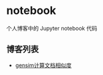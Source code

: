 # notebook
个人博客中的 Jupyter notebook 代码

## 博客列表
- [gensim计算文档相似度](https://zhuanlan.zhihu.com/p/36038313#comments)
